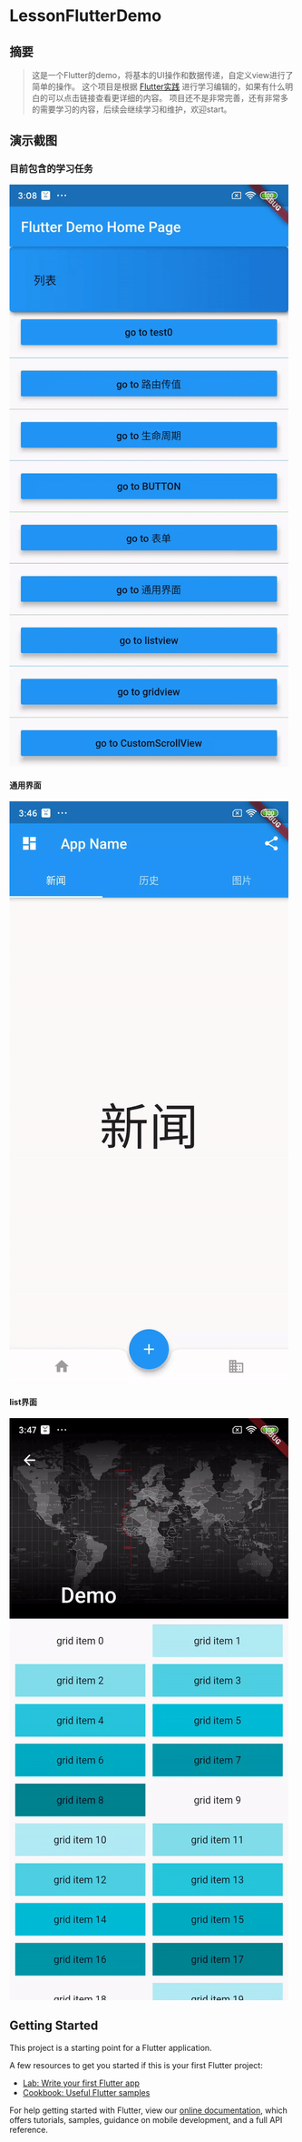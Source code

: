 # LessonFlutterDemo

## 摘要
> 这是一个Flutter的demo，将基本的UI操作和数据传递，自定义view进行了简单的操作。
> 这个项目是根据 [Flutter实践](https://book.flutterchina.club/) 进行学习编辑的，如果有什么明白的可以点击链接查看更详细的内容。
> 项目还不是非常完善，还有非常多的需要学习的内容，后续会继续学习和维护，欢迎start。

## 演示截图

### 目前包含的学习任务
![](/screenshot/home.gif)

#### 通用界面
![](/screenshot/page.gif)

#### list界面
![](/screenshot/list.gif)



## Getting Started

This project is a starting point for a Flutter application.

A few resources to get you started if this is your first Flutter project:

- [Lab: Write your first Flutter app](https://flutter.dev/docs/get-started/codelab)
- [Cookbook: Useful Flutter samples](https://flutter.dev/docs/cookbook)

For help getting started with Flutter, view our
[online documentation](https://flutter.dev/docs), which offers tutorials,
samples, guidance on mobile development, and a full API reference.
